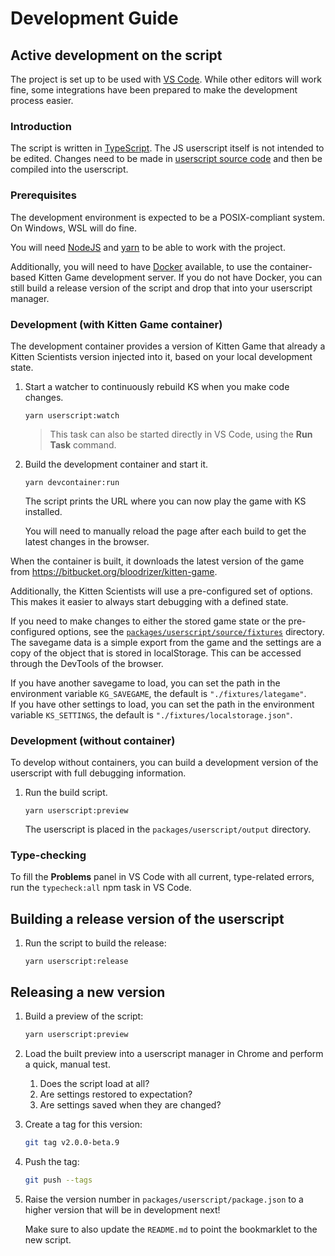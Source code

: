 # Development Guide

## Active development on the script

The project is set up to be used with [VS Code](https://code.visualstudio.com/). While other editors will work fine, some integrations have been prepared to make the development process easier.

### Introduction

The script is written in [TypeScript](https://www.typescriptlang.org/). The JS userscript itself is not intended to be edited. Changes need to be made in [userscript source code](https://github.com/oliversalzburg/cbc-kitten-scientists/tree/main/packages/userscript/source) and then be compiled into the userscript.

### Prerequisites

The development environment is expected to be a POSIX-compliant system. On Windows, WSL will do fine.

You will need [NodeJS](https://nodejs.org/) and [yarn](https://yarnpkg.com/getting-started/install) to be able to work with the project.

Additionally, you will need to have [Docker](https://www.docker.com/get-started) available, to use the container-based Kitten Game development server. If you do not have Docker, you can still build a release version of the script and drop that into your userscript manager.

### Development (with Kitten Game container)

The development container provides a version of Kitten Game that already a Kitten Scientists version injected into it, based on your local development state.

1. Start a watcher to continuously rebuild KS when you make code changes.

    ```shell
    yarn userscript:watch
    ```

    > This task can also be started directly in VS Code, using the **Run Task** command.

1. Build the development container and start it.

    ```shell
    yarn devcontainer:run
    ```

    The script prints the URL where you can now play the game with KS installed.

    You will need to manually reload the page after each build to get the latest changes in the browser.

When the container is built, it downloads the latest version of the game from https://bitbucket.org/bloodrizer/kitten-game.

Additionally, the Kitten Scientists will use a pre-configured set of options. This makes it easier to always start debugging with a defined state.

If you need to make changes to either the stored game state or the pre-configured options, see the [`packages/userscript/source/fixtures`](https://github.com/oliversalzburg/cbc-kitten-scientists/tree/main/packages/userscript/source/fixtures) directory.
The savegame data is a simple export from the game and the settings are a copy of the object that is stored in localStorage. This can be accessed through the DevTools of the browser.

If you have another savegame to load, you can set the path in the environment variable `KG_SAVEGAME`, the default is `"./fixtures/lategame"`.  
If you have other settings to load, you can set the path in the environment variable `KS_SETTINGS`, the default is `"./fixtures/localstorage.json"`.

### Development (without container)

To develop without containers, you can build a development version of the userscript with full debugging information.

1. Run the build script.

    ```shell
    yarn userscript:preview
    ```

    The userscript is placed in the `packages/userscript/output` directory.

### Type-checking

To fill the **Problems** panel in VS Code with all current, type-related errors, run the `typecheck:all` npm task in VS Code.

## Building a release version of the userscript

1. Run the script to build the release:

    ```shell
    yarn userscript:release
    ```

## Releasing a new version

1. Build a preview of the script:

    ```bash
    yarn userscript:preview
    ```

1. Load the built preview into a userscript manager in Chrome and perform a quick, manual test.

    1. Does the script load at all?
    1. Are settings restored to expectation?
    1. Are settings saved when they are changed?

1. Create a tag for this version:

    ```bash
    git tag v2.0.0-beta.9
    ```

1. Push the tag:

    ```bash
    git push --tags
    ```

1. Raise the version number in `packages/userscript/package.json` to a higher version that will be in development next!

    Make sure to also update the `README.md` to point the bookmarklet to the new script.
